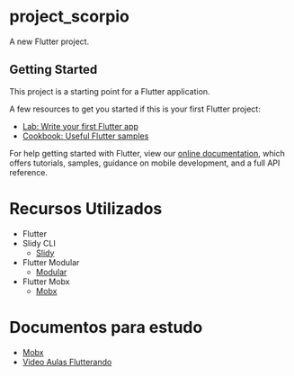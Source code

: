 # project_scorpio

A new Flutter project.

## Getting Started

This project is a starting point for a Flutter application.

A few resources to get you started if this is your first Flutter project:

- [Lab: Write your first Flutter app](https://flutter.dev/docs/get-started/codelab)
- [Cookbook: Useful Flutter samples](https://flutter.dev/docs/cookbook)

For help getting started with Flutter, view our
[online documentation](https://flutter.dev/docs), which offers tutorials,
samples, guidance on mobile development, and a full API reference.

# Recursos Utilizados
- Flutter
- Slidy CLI
  - [Slidy](https://github.com/Flutterando/slidy)
- Flutter Modular
  - [Modular](https://github.com/Flutterando/modular)
- Flutter Mobx
  - [Mobx](https://pub.dev/packages/mobx)

# Documentos para estudo
- [Mobx](https://medium.com/flutterando/gerenciamento-de-estado-no-flutter-o-uso-do-mobx-a71c5dc3b6ca)
- [Video Aulas Flutterando](https://youtu.be/kKNIaqZE8CY)

  


